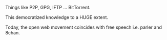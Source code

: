 Things like P2P, GPG, IFTP ... BitTorrent.

This democratized knowledge to a HUGE extent.

Today, the open web movement coincides with free speech i.e. parler and 8chan.

